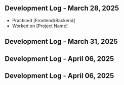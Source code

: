 ## Development Log - March 28, 2025
- Practiced [Frontend/Backend]
- Worked on [Project Name]


## Development Log - March 31, 2025

## Development Log - April 06, 2025

## Development Log - April 06, 2025

